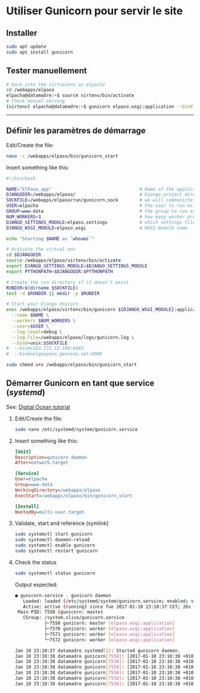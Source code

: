 # Utiliser Gunicorn pour servir le site

## Installer

```bash
sudo apt update
sudo apt install gunicorn
```

## Tester manuellement

```bash
# back into the virtualenv as elpacha
cd /webapps/elpaso
elpacha@datamadre:~$ source virtenv/bin/activate
# Check manual serving
(virtenv) elpacha@datamadre:~$ gunicorn elpaso.wsgi:application --bind elgeopaso.georezo.net:8443 --log-level debug
```

----

## Définir les paramètres de démarrage

Edit/Create the file:

```bash
nano -c /webapps/elpaso/bin/gunicorn_start
```

Insert something like this:

```bash
#!/bin/bash

NAME="ElPaso_app"                                 # Name of the application
DJANGODIR=/webapps/elpaso/                        # Django project directory
SOCKFILE=/webapps/elpaso/run/gunicorn.sock        # we will communicte using this unix soc$
USER=elpacha                                      # the user to run as
GROUP=www-data                                    # the group to run as
NUM_WORKERS=3                                     # how many worker processes should Gunic$
DJANGO_SETTINGS_MODULE=elpaso.settings            # which settings file should Django use
DJANGO_WSGI_MODULE=elpaso.wsgi                    # WSGI module name

echo "Starting $NAME as `whoami`"

# Activate the virtual env
cd $DJANGODIR
source /webapps/elpaso/virtenv/bin/activate
export DJANGO_SETTINGS_MODULE=$DJANGO_SETTINGS_MODULE
export PYTHONPATH=$DJANGODIR:$PYTHONPATH

# Create the run directory if it doesn't exist
RUNDIR=$(dirname $SOCKFILE)
test -d $RUNDIR || mkdir -p $RUNDIR

# Start your Django Unicorn
exec /webapps/elpaso/virtenv/bin/gunicorn ${DJANGO_WSGI_MODULE}:application \
  --name $NAME \
  --workers $NUM_WORKERS \
  --user=$USER \
  --log-level=debug \
  --log-file=/webapps/elpaso/logs/gunicorn.log \
  --bind=unix:$SOCKFILE
#  --bind=163.172.12.190:8443
#  --bind=elgeopaso.georezo.net:8000
```

```bash
sudo chmod u+x /webapps/elpaso/bin/gunicorn_start
```

## Démarrer Gunicorn en tant que service (_systemd_)

See: [Digital Ocean tutorial](https://www.digitalocean.com/community/tutorials/how-to-set-up-django-with-postgres-nginx-and-gunicorn-on-debian-8#create-a-gunicorn-systemd-service-file)

1. Edit/Create the file:

    ```bash
    sudo nano /etc/systemd/system/gunicorn.service
    ```

2. Insert something like this:

    ```ini
    [Unit]
    Description=gunicorn daemon
    After=network.target

    [Service]
    User=elpacha
    Group=www-data
    WorkingDirectory=/webapps/elpaso
    ExecStart=/webapps/elpaso/bin/gunicorn_start

    [Install]
    WantedBy=multi-user.target
    ```

3. Validate, start and reference (symlink)

    ```bash
    sudo systemctl start gunicorn
    sudo systemctl daemon-reload
    sudo systemctl enable gunicorn
    sudo systemctl restart gunicorn
    ```

4. Check the status

    ```bash
    sudo systemctl status gunicorn
    ```

    Output expected:

    ```bash
    ● gunicorn.service - gunicorn daemon
       Loaded: loaded (/etc/systemd/system/gunicorn.service; enabled; vendor preset: enabled)
       Active: active (running) since Tue 2017-01-10 23:10:37 CET; 26s ago
     Main PID: 7558 (gunicorn: maste)
       CGroup: /system.slice/gunicorn.service
               ├─7558 gunicorn: master [elpaso.wsgi:application]
               ├─7570 gunicorn: worker [elpaso.wsgi:application]
               ├─7571 gunicorn: worker [elpaso.wsgi:application]
               └─7572 gunicorn: worker [elpaso.wsgi:application]

    Jan 10 23:10:37 datamadre systemd[1]: Started gunicorn daemon.
    Jan 10 23:10:38 datamadre gunicorn[7558]: [2017-01-10 23:10:38 +0100] [7558] [INFO] Starting gunicorn 19.6.0
    Jan 10 23:10:38 datamadre gunicorn[7558]: [2017-01-10 23:10:38 +0100] [7558] [INFO] Listening at: unix:/webapps/elpaso/run/gunicorn.sock (7558)
    Jan 10 23:10:38 datamadre gunicorn[7558]: [2017-01-10 23:10:38 +0100] [7558] [INFO] Using worker: sync
    Jan 10 23:10:38 datamadre gunicorn[7558]: [2017-01-10 23:10:38 +0100] [7570] [INFO] Booting worker with pid: 7570
    Jan 10 23:10:38 datamadre gunicorn[7558]: [2017-01-10 23:10:38 +0100] [7571] [INFO] Booting worker with pid: 7571
    Jan 10 23:10:38 datamadre gunicorn[7558]: [2017-01-10 23:10:38 +0100] [7572] [INFO] Booting worker with pid: 7572
    ```
